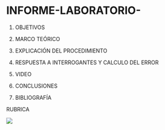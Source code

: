# INFORME-LABORATORIO-


1. OBJETIVOS


2. MARCO TEÓRICO 


3. EXPLICACIÓN DEL PROCEDIMIENTO


4. RESPUESTA A INTERROGANTES Y CALCULO DEL ERROR


5. VIDEO


6. CONCLUSIONES


7. BIBLIOGRAFÍA



RUBRICA

![](https://github.com/doalulema/InformeLaboratorio/blob/main/Laboratorio.png)
